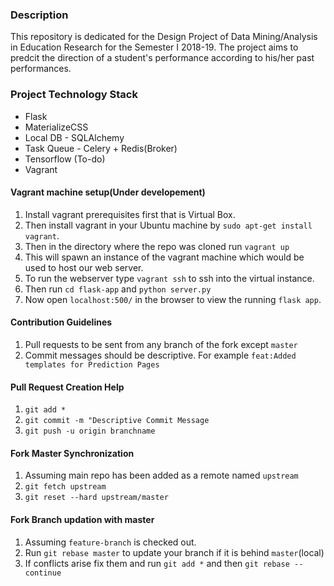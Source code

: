 ### Description
This repository is dedicated for the Design Project of Data Mining/Analysis in Education Research for the Semester I 2018-19. The project aims to predcit the direction of a student's performance according to his/her past performances.

### Project Technology Stack
- Flask
- MaterializeCSS
- Local DB - SQLAlchemy
- Task Queue - Celery + Redis(Broker)
- Tensorflow (To-do)
- Vagrant

#### Vagrant machine setup(Under developement)
1. Install vagrant prerequisites first that is Virtual Box.
2. Then install vagrant in your Ubuntu machine by `sudo apt-get install vagrant`.
3. Then in the directory where the repo was cloned run `vagrant up`
4. This will spawn an instance of the vagrant machine which would be used to host our web server.
5. To run the webserver type `vagrant ssh` to ssh into the virtual instance.
6. Then run `cd flask-app` and `python server.py`
7. Now open `localhost:500/` in the browser to view the running `flask app`.  

#### Contribution Guidelines
1. Pull requests to be sent from any branch of the fork except `master`
2. Commit messages should be descriptive. For example `feat:Added templates for Prediction Pages`

#### Pull Request Creation Help
1. `git add *`
2. `git commit -m "Descriptive Commit Message`
3. `git push -u origin branchname`

#### Fork Master Synchronization
1. Assuming main repo has been added as a remote named `upstream`
2. `git fetch upstream`
3. `git reset --hard upstream/master`
 
#### Fork Branch updation with master
1. Assuming `feature-branch` is checked out.
2. Run `git rebase master` to update your branch if it is behind `master`(local)
3. If conflicts arise fix them and run `git add *` and then `git rebase --continue`
